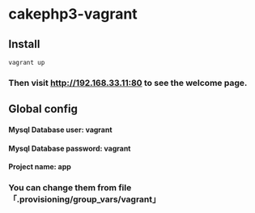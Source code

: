 # cakephp3-vagrant
## Install
```
vagrant up
```
### Then visit http://192.168.33.11:80 to see the welcome page. 
## Global config
#### Mysql Database user: vagrant
#### Mysql Database password: vagrant
#### Project name: app
### You can change them from file「.provisioning/group_vars/vagrant」
